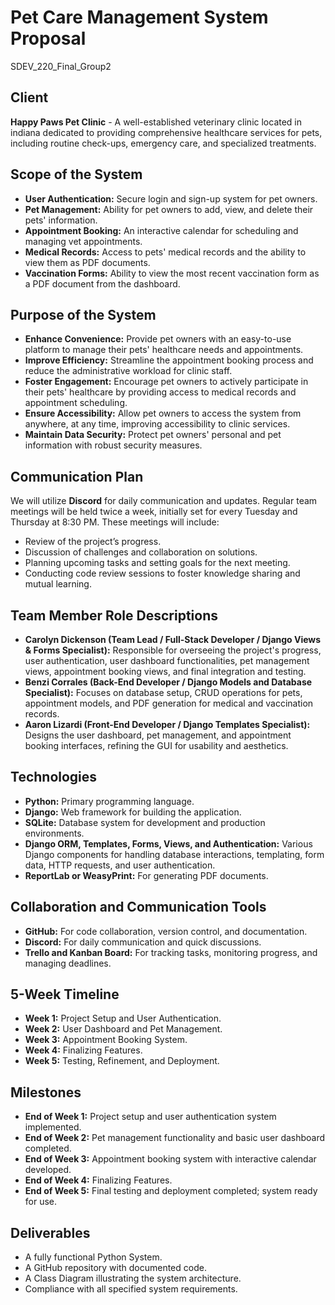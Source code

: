 # Pet Care Management System Proposal
SDEV_220_Final_Group2

## Client
**Happy Paws Pet Clinic** - A well-established veterinary clinic located in indiana dedicated to providing comprehensive healthcare services for pets, including routine check-ups, emergency care, and specialized treatments.

## Scope of the System
- **User Authentication:** Secure login and sign-up system for pet owners.
- **Pet Management:** Ability for pet owners to add, view, and delete their pets' information.
- **Appointment Booking:** An interactive calendar for scheduling and managing vet appointments.
- **Medical Records:** Access to pets' medical records and the ability to view them as PDF documents.
- **Vaccination Forms:** Ability to view the most recent vaccination form as a PDF document from the dashboard.

## Purpose of the System
- **Enhance Convenience:** Provide pet owners with an easy-to-use platform to manage their pets' healthcare needs and appointments.
- **Improve Efficiency:** Streamline the appointment booking process and reduce the administrative workload for clinic staff.
- **Foster Engagement:** Encourage pet owners to actively participate in their pets' healthcare by providing access to medical records and appointment scheduling.
- **Ensure Accessibility:** Allow pet owners to access the system from anywhere, at any time, improving accessibility to clinic services.
- **Maintain Data Security:** Protect pet owners' personal and pet information with robust security measures.

## Communication Plan
We will utilize **Discord** for daily communication and updates. Regular team meetings will be held twice a week, initially set for every Tuesday and Thursday at 8:30 PM. These meetings will include:
- Review of the project’s progress.
- Discussion of challenges and collaboration on solutions.
- Planning upcoming tasks and setting goals for the next meeting.
- Conducting code review sessions to foster knowledge sharing and mutual learning.

## Team Member Role Descriptions
- **Carolyn Dickenson (Team Lead / Full-Stack Developer / Django Views & Forms Specialist):** Responsible for overseeing the project's progress, user authentication, user dashboard functionalities, pet management views, appointment booking views, and final integration and testing.
- **Benzi Corrales (Back-End Developer / Django Models and Database Specialist):** Focuses on database setup, CRUD operations for pets, appointment models, and PDF generation for medical and vaccination records.
- **Aaron Lizardi (Front-End Developer / Django Templates Specialist):** Designs the user dashboard, pet management, and appointment booking interfaces, refining the GUI for usability and aesthetics.

## Technologies
- **Python:** Primary programming language.
- **Django:** Web framework for building the application.
- **SQLite:** Database system for development and production environments.
- **Django ORM, Templates, Forms, Views, and Authentication:** Various Django components for handling database interactions, templating, form data, HTTP requests, and user authentication.
- **ReportLab or WeasyPrint:** For generating PDF documents.

## Collaboration and Communication Tools
- **GitHub:** For code collaboration, version control, and documentation.
- **Discord:** For daily communication and quick discussions.
- **Trello and Kanban Board:** For tracking tasks, monitoring progress, and managing deadlines.

## 5-Week Timeline
- **Week 1:** Project Setup and User Authentication.
- **Week 2:** User Dashboard and Pet Management.
- **Week 3:** Appointment Booking System.
- **Week 4:** Finalizing Features.
- **Week 5:** Testing, Refinement, and Deployment.

## Milestones
- **End of Week 1:** Project setup and user authentication system implemented.
- **End of Week 2:** Pet management functionality and basic user dashboard completed.
- **End of Week 3:** Appointment booking system with interactive calendar developed.
- **End of Week 4:** Finalizing Features.
- **End of Week 5:** Final testing and deployment completed; system ready for use.

## Deliverables
- A fully functional Python System.
- A GitHub repository with documented code.
- A Class Diagram illustrating the system architecture.
- Compliance with all specified system requirements.
